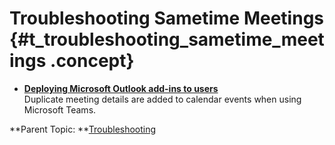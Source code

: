 # Troubleshooting Sametime Meetings {#t_troubleshooting_sametime_meetings .concept}



-   **[Deploying Microsoft Outlook add-ins to users](microsoft_outlook_trouble_disablemeetings.md)**  
Duplicate meeting details are added to calendar events when using Microsoft Teams.

**Parent Topic: **[Troubleshooting](troubleshooting.md)

